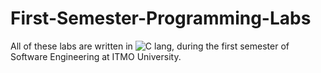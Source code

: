 # First-Semester-Programming-Labs
All of these labs are written in ![C](https://img.shields.io/badge/c-%2300599C.svg?style=for-the-badge&logo=c&logoColor=white) lang, during the first semester of Software Engineering at ITMO University.
